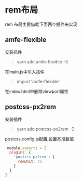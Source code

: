 # rem布局

rem 布局主要借助下面两个插件来实现

## amfe-flexible

安装插件

> yarn add amfe-flexible -S

在main.js中引入插件

> import 'amfe-flexible'

在index.html中删除viewport属性

## postcss-px2rem

安装插件

> yarn add postcss-px2rem -D

postcss.config.js配置,设置基准数值

```js
 module.exports = {
  plugins: {
    'postcss-px2rem': {
      remUnit: 75
    }
  }
}
```
